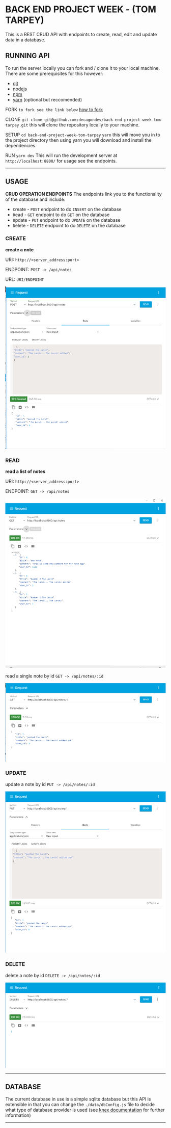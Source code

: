 # BACK END PROJECT WEEK - (TOM TARPEY)

This is a REST CRUD API with endpoints to create, read, edit and update data in a database.

## RUNNING API

To run the server locally you can fork and / clone it to your local machine. There are some prerequisites for this however:

- [git](https://www.linode.com/docs/development/version-control/how-to-install-git-on-linux-mac-and-windows/)
- [nodejs](https://nodejs.org/en/download/)
- [npm](https://docs.npmjs.com/getting-started/installing-node)
- [yarn](https://yarnpkg.com/lang/en/docs/install/#windows-stable) (optional but reccomended)

FORK
`to fork see the link below`
[how to fork](https://help.github.com/articles/fork-a-repo/)

CLONE
`git clone git@github.com:decagondev/back-end-project-week-tom-tarpey.git`
this will clone the repository locally to your machine.

SETUP
`cd back-end-project-week-tom-tarpey`
`yarn`
this will move you in to the project directory then using yarn you will download and install the dependencies.

RUN
`yarn dev`
This will run the development server at `http://localhost:8800/` for usage see the endpoints.

---

## USAGE

**CRUD OPERATION ENDPOINTS**
The endpoints link you to the functionality of the database and include:

- `C`reate - `POST` endpoint to do `INSERT` on the database
- `R`ead - `GET` endpoint to do `GET` on the database
- `U`pdate - `PUT` endpoint to do `UPDATE` on the database
- `D`elete - `DELETE` endpoint to do `DELETE` on the database

### CREATE

**create a note**

URI: `http://<server_address:port>`

ENDPOINT: `POST -> /api/notes`

URL: `URI/ENDPOINT`

![alt text](./readme_files/POST.PNG "READ")

### READ

**read a list of notes**

URI: `http://<server_address:port>`

ENDPOINT: `GET -> /api/notes`

![alt text](./readme_files/GET.PNG "READ")

read a single note by id
`GET -> /api/notes/:id`

![alt text](./readme_files/READ.PNG "READ")

### UPDATE

update a note by id
`PUT -> /api/notes/:id`

![alt text](./readme_files/PUT.PNG "READ")

### DELETE

delete a note by id
`DELETE -> /api/notes/:id`

![alt text](./readme_files/DELETE.PNG "READ")

---

## DATABASE

The current database in use is a simple sqlite database but this API is extensible in that you can change the `./data/dbConfig.js` file to decide what type of database provider is used (see [knex documentation](https://knexjs.org/) for further information)

---
